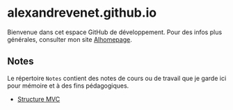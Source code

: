# alexandrevenet.github.io
Bienvenue dans cet espace GitHub de développement. Pour des infos plus générales, consulter mon site [Alhomepage](https://www.alhomepage.com "Alhomepage").

## Notes
Le répertoire `Notes` contient des notes de cours ou de travail que je garde ici pour mémoire et à des fins pédagogiques.
- [Structure MVC](https://alexandrevenet.github.io/notes/mvc.md "Structure MVC")
